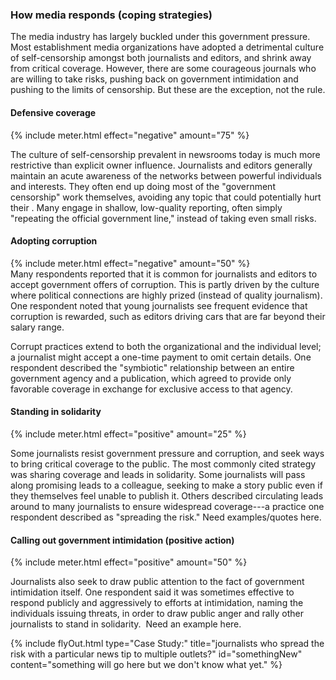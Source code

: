 ### How media responds (coping strategies)

The media industry has largely buckled under this government pressure. Most establishment media organizations have adopted a detrimental culture of self-censorship amongst both journalists and editors, and shrink away from critical coverage. However, there are some courageous journals who are willing to take risks, pushing back on government intimidation and pushing to the limits of censorship. But these are the exception, not the rule.

<div class="flexColumns">
<h4 class="col-1-2">Defensive coverage</h4>
{% include meter.html effect="negative" amount="75" %}
</div>

The culture of self-censorship prevalent in newsrooms today is much more restrictive than explicit owner influence. Journalists and editors generally maintain an acute awareness of the networks between powerful individuals and interests. They often end up doing most of the "government censorship" work themselves, avoiding any topic that could potentially hurt their . Many engage in shallow, low-quality reporting, often simply "repeating the official government line," instead of taking even small risks.

<div class="flexColumns">
<h4 class="col-1-2">Adopting corruption</h4>
{% include meter.html effect="negative" amount="50" %}
</div>
Many respondents reported that it is common for journalists and editors to accept government offers of corruption. This is partly driven by the culture where political connections are highly prized (instead of quality journalism). One respondent noted that young journalists see frequent evidence that corruption is rewarded, such as editors driving cars that are far beyond their salary range.

Corrupt practices extend to both the organizational and the individual level; a journalist might accept a one-time payment to omit certain details. One respondent described the "symbiotic" relationship between an entire government agency and a publication, which agreed to provide only favorable coverage in exchange for exclusive access to that agency.

<div class="flexColumns">
<h4 class="col-1-2">Standing in solidarity</h4>
{% include meter.html effect="positive" amount="25" %}
</div>

Some journalists resist government pressure and corruption, and seek ways to bring critical coverage to the public. The most commonly cited strategy was sharing coverage and leads in solidarity. Some journalists will pass along promising leads to a colleague, seeking to make a story public even if they themselves feel unable to publish it. Others described circulating leads around to many journalists to ensure widespread coverage---a practice one respondent described as "spreading the risk." Need examples/quotes here.

<div class="flexColumns">
<h4 class="col-1-2">Calling out government intimidation (positive action)</h4>
{% include meter.html effect="positive" amount="50" %}
</div>

Journalists also seek to draw public attention to the fact of government intimidation itself. One respondent said it was sometimes effective to respond publicly and aggressively to efforts at intimidation, naming the individuals issuing threats, in order to draw public anger and rally other journalists to stand in solidarity.  Need an example here.

{% include flyOut.html type="Case Study:" title="journalists who spread the risk with a particular news tip to multiple outlets?" id="somethingNew" content="something will go here but we don't know what yet." %}
